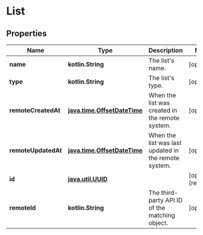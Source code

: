 
# List

## Properties
Name | Type | Description | Notes
------------ | ------------- | ------------- | -------------
**name** | **kotlin.String** | The list&#39;s name. |  [optional]
**type** | **kotlin.String** | The list&#39;s type. |  [optional]
**remoteCreatedAt** | [**java.time.OffsetDateTime**](java.time.OffsetDateTime.md) | When the list was created in the remote system. |  [optional]
**remoteUpdatedAt** | [**java.time.OffsetDateTime**](java.time.OffsetDateTime.md) | When the list was last updated in the remote system. |  [optional]
**id** | [**java.util.UUID**](java.util.UUID.md) |  |  [optional] [readonly]
**remoteId** | **kotlin.String** | The third-party API ID of the matching object. |  [optional]



